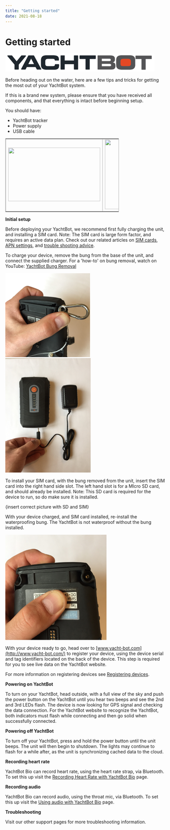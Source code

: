 ```yaml
---
title: "Getting started"
date: 2021-08-18
---
```

# Getting started

<img src="../../../assets/images/_LEs-Ay1oU7lDkiswAjXBLxdh788J1n4cQ.png" alt="" width="470px" height="57.2912px" />

  

Before heading out on the water, here are a few tips and tricks for getting the most out of your YachtBot system.

  

If this is a brand new system, please ensure that you have received all components, and that everything is intact before beginning setup.

  

You should have:

*   YachtBot tracker
*   Power supply
*   USB cable

  

<table border="1" cellpadding="0" cellspacing="0" id="table86451" style="border-collapse: collapse; border: 1px solid rgb(175, 175, 175); width: 71%;"><tbody><tr><td style="width: 46.9579%;"><img class="fr-dib fr-draggable fr-fil" src="https://s3.amazonaws.com/cdn.freshdesk.com/data/helpdesk/attachments/production/8040989634/original/dIyw3ssREBOOFr4FpChFQYaNOo9CAau0iA.png?1540350621" style="width: 290px; height: 168.2px;" data-filelink="https://s3.amazonaws.com/cdn.freshdesk.com/data/helpdesk/attachments/production/8040989634/original/dIyw3ssREBOOFr4FpChFQYaNOo9CAau0iA.png?1540350621" data-fileid="8040989634" data-uniquekey="1540350568210"><br></td><td style="width: 52.8861%;"><img class="fr-dib fr-draggable fr-fil" src="https://s3.amazonaws.com/cdn.freshdesk.com/data/helpdesk/attachments/production/8040989638/original/CDPtbKBSfbiweLKfp9J6J9xyhP5_XhwkOg.png?1540350636" style="width: 163px; height: 218.726px;" data-filelink="https://s3.amazonaws.com/cdn.freshdesk.com/data/helpdesk/attachments/production/8040989638/original/CDPtbKBSfbiweLKfp9J6J9xyhP5_XhwkOg.png?1540350636" data-fileid="8040989638" data-uniquekey="1540350568210"><br></td></tr></tbody></table>

  

  

**Initial setup**

  

Before deploying your YachtBot, we recommend first fully charging the unit, and installing a SIM card. Note: The SIM card is large form factor, and requires an active data plan. Check out our related articles on [SIM cards](../../YachtBot%20Products/YachtBot%20product%20family%20fundamentals/SD%20(local%20memory%20storage)%20and%20SIM%20cards.md), [APN settings](../../YachtBot%20Products/YachtBot%20product%20family%20fundamentals/SIM%20card%20APN%20settings%20for%20common%20providers.md), and [trouble shooting advice](../../YachtBot%20Products/YachtBot%20product%20family%20fundamentals/Cellular%20connectivity%20trouble%20shooting.md).

  

To charge your device, remove the bung from the base of the unit, and connect the supplied charger. For a 'how-to' on bung removal, watch on YouTube: [YachtBot Bung Removal](https://youtu.be/ftc8TsLwa2g) 

  

<img src="../../../assets/images/3llCFIJrUFCzu6vJAsiMjDereiV1ohRaKg.JPG" alt="" width="267px" height="263.382px" />

  

<img src="../../../assets/images/v-9IXpvHg4b5iTO-0pe_3ibQlyDORO-10Q.JPG" alt="" width="269px" height="359.43px" />

To install your SIM card, with the bung removed from the unit, insert the SIM card into the right hand side slot. The left hand slot is for a MIcro SD card, and should already be installed. Note: This SD card is required for the device to run, so do make sure it is installed.

  

{insert correct picture with SD and SIM}

  

With your device charged, and SIM card installed, re-install the waterproofing bung. The YachtBot is not waterproof without the bung installed.

  

<img src="../../../assets/images/QFJBzzaD1mUr0xbjatyESU5k-6CQ9xkJMw.JPG" alt="" width="319px" height="329.374px" />

  

With your device ready to go, head over to [www.yacht-bot.com](http://www.yacht-bot.com/) to register your device, using the device serial and tag identifiers located on the back of the device. This step is required for you to see live data on the YachtBot website. 

For more information on registering devices see [Registering devices](../../YachtBot%20Web/Getting%20started/Registering%20Devices.md).

  

  

  

**Powering on YachtBot**

  

To turn on your YachtBot, head outside, with a full view of the sky and push the power button on the YachtBot until you hear two beeps and see the 2nd and 3rd LEDs flash. The device is now looking for GPS signal and checking the data connection. For the YachtBot website to recognize the YachtBot, both indicators must flash while connecting and then go solid when successfully connected.

  

  

  

**Powering off YachtBot**

  

To turn off your YachtBot, press and hold the power button until the unit beeps. The unit will then begin to shutdown. The lights may continue to flash for a while after, as the unit is synchronizing cached data to the cloud.

  

  

  

**Recording heart rate**

YachtBot Bio can record heart rate, using the heart rate strap, via Bluetooth. To set this up visit the [Recording Heart Rate with YachtBot Bio](http://support.yacht-bot.com/a/solutions/) page.

  

  

  

**Recording audio**

YachtBot Bio can record audio, using the throat mic, via Bluetooth. To set this up visit the [Using audio with YachtBot Bio](http://support.yacht-bot.com/a/solutions/) page.

  

  

  

**Troubleshooting**

Visit our other support pages for more troubleshooting information.